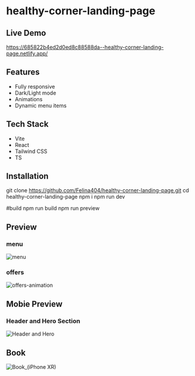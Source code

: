 # healthy-corner-landing-page

## Live Demo
https://685822b4ed2d0ed8c88588da--healthy-corner-landing-page.netlify.app/

## Features
- Fully responsive
- Dark/Light mode
- Animations
- Dynamic menu items

## Tech Stack
- Vite
- React
- Tailwind CSS
- TS

## Installation
git clone https://github.com/Felina404/healthy-corner-landing-page.git 
cd healthy-corner-landing-page
npm i
npm run dev

#build
npm run build
npm run preview

## Preview
### menu
![menu](https://github.com/user-attachments/assets/2c060fd8-8273-4424-9c7b-34fa8337f472)
### offers
![offers-animation](https://github.com/user-attachments/assets/d76912ac-cdb1-406a-a19d-6c01294b30f2)

## Mobie Preview 
### Header and Hero Section
![Header and Hero](https://github.com/user-attachments/assets/34d75314-24bb-4c21-8e48-5266802fb239)
## Book
![Book_(iPhone XR)](https://github.com/user-attachments/assets/65c7c611-7348-484d-abb7-27b041dc3670)
